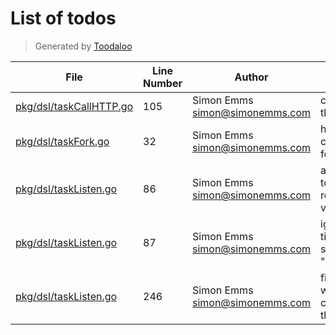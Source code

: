 # List of todos

> Generated by [Toodaloo](https://toodaloo.dev)

| File | Line Number | Author | Message |
| --- | --- | --- | --- |
| [pkg/dsl/taskCallHTTP.go](pkg/dsl/taskCallHTTP.go#L105) | 105 | Simon Emms <simon@simonemms.com> | configure the timeout |
| [pkg/dsl/taskFork.go](pkg/dsl/taskFork.go#L32) | 32 | Simon Emms <simon@simonemms.com> | handle competing forks |
| [pkg/dsl/taskListen.go](pkg/dsl/taskListen.go#L86) | 86 | Simon Emms <simon@simonemms.com> | allow data to be received via signal |
| [pkg/dsl/taskListen.go](pkg/dsl/taskListen.go#L87) | 87 | Simon Emms <simon@simonemms.com> | ignore if timeout is set to 0 or "0" |
| [pkg/dsl/taskListen.go](pkg/dsl/taskListen.go#L246) | 246 | Simon Emms <simon@simonemms.com> | figure out a way of customising the timeout |
